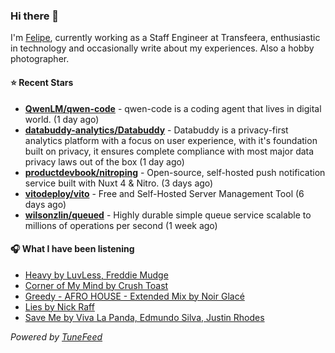 ### Hi there 👋

I'm [Felipe](https://felipevm.com), currently working as a Staff Engineer at Transfeera, enthusiastic in technology and occasionally write about my experiences. Also a hobby photographer.

#### ⭐ Recent Stars
- **[QwenLM/qwen-code](https://github.com/QwenLM/qwen-code)** - qwen-code is a coding agent that lives in digital world. (1 day ago)
- **[databuddy-analytics/Databuddy](https://github.com/databuddy-analytics/Databuddy)** - Databuddy is a privacy-first analytics platform with a focus on user experience, with it&#39;s foundation built on privacy, it ensures complete compliance with most major data privacy laws out of the box (1 day ago)
- **[productdevbook/nitroping](https://github.com/productdevbook/nitroping)** - Open-source, self-hosted push notification service built with Nuxt 4 &amp; Nitro. (3 days ago)
- **[vitodeploy/vito](https://github.com/vitodeploy/vito)** - Free and Self-Hosted  Server Management Tool (6 days ago)
- **[wilsonzlin/queued](https://github.com/wilsonzlin/queued)** - Highly durable simple queue service scalable to millions of operations per second (1 week ago)

#### 🎧 What I have been listening
- [Heavy by LuvLess, Freddie Mudge](https://open.spotify.com/track/4oQYtbsHz7RjRcs9V9oPEo)
- [Corner of My Mind by Crush Toast](https://open.spotify.com/track/21UdJOwe8OVWiCvMoofjBT)
- [Greedy - AFRO HOUSE - Extended Mix by Noir Glacé](https://open.spotify.com/track/6esetSiQXuhgKmB8l38uDY)
- [Lies by Nick Raff](https://open.spotify.com/track/32zB0FI9i0WscIAiW18NNQ)
- [Save Me by Viva La Panda, Edmundo Silva, Justin Rhodes](https://open.spotify.com/track/4nsL7XMb1SKauCsaxqgvCz)

_Powered by [TuneFeed](https://tunefeed.app?ref=github.com)_
